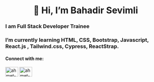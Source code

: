 
<h1 align="center">👋 Hi, I’m Bahadir Sevimli</h1>
<h3 align="left">I am Full Stack Developer Trainee</h3>
<h3 align="left">I’m currently learning HTML, CSS, Bootstrap, Javascript, React.js , Tailwind.css, Cypress, ReactStrap.</h3>
<h4 align="left">Connect with me:</h4>
<p align="left">
<a href="https://www.linkedin.com/in/bahadirsevimli/" target="blank"><img align="center" src="https://raw.githubusercontent.com/rahuldkjain/github-profile-readme-generator/master/src/images/icons/Social/linked-in-alt.svg" alt="ahmet-balki" height="30" width="40" /></a>
  <a href="mailto:bahadirsevimli@gmail.com" target="blank"><img align="center" src="https://upload.wikimedia.org/wikipedia/commons/7/7e/Gmail_icon_%282020%29.svg" alt="ahmet-balki" height="30" width="40" /></a>
</p>






